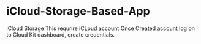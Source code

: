 # iCloud-Storage-Based-App
iCloud Storage
This requrire iCLoud account
Once Created account log on to Cloud Kit dashboard, create credentials.
